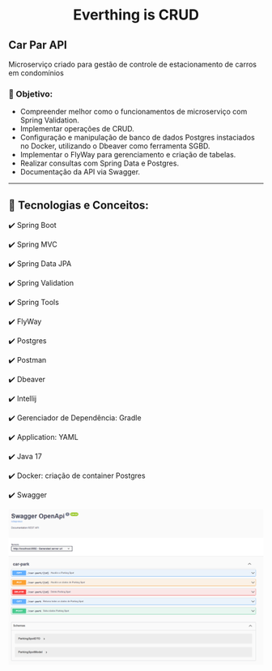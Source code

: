 

<h1 align="center"> Everthing is CRUD </h1>

<h2>Car Par API</h2>
<p>Microserviço criado para gestão de controle de estacionamento de carros em condomínios</p>

<h3> 🎯 Objetivo:</h3>
<ul>
  <li>Compreender melhor como o funcionamentos de microserviço com Spring Validation.</li>
  <li>Implementar operações de CRUD.</li>
  <li>Configuração e manipulação de banco de dados Postgres instaciados no Docker, utilizando o Dbeaver como ferramenta SGBD. </li>
  <li>Implementar o FlyWay para gerenciamento e criação de tabelas. </li>
  <li>Realizar consultas com Spring Data e Postgres.</li>
  <li> Documentação da API via Swagger.</li>
</ul>
<hr/>

<h2>🚀 Tecnologias e Conceitos:</h2>
<p>✔️ Spring Boot</p>
<p>✔️ Spring MVC</p>
<p>✔️ Spring Data JPA</p>
<p>✔️ Spring Validation</p>
<p>✔️ Spring Tools</p>
<p>✔️ FlyWay</p>
<p>✔️ Postgres</p>
<p>✔️ Postman</p>
<p>✔️ Dbeaver</p>
<p>✔️ Intellij</p>
<p>✔️ Gerenciador de Dependência: Gradle</p>
<p>✔️ Application: YAML</p>
<p>✔️ Java 17</p>
<p>✔️ Docker: criação de container Postgres</p>
<p>✔️ Swagger</p>
<img src="https://github.com/SuhMoraes/crud-spring/blob/main/carpark/src/main/image/img.png" />
